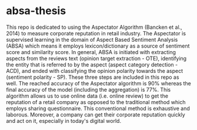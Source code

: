 # absa-thesis
This repo is dedicated to using the Aspectator Algorithm (Bancken et al., 2014) to measure corporate reputation in retail industry. The Aspectator is supervised learning in the domain 
of Aspect Based Sentiment Analysis (ABSA) which means it employs lexicon/dictionary as a source of sentiment score and similarity score. In general, ABSA is initiated with extracting aspects from the reviews text (opinion target extraction - OTE), identifying the entity that is referred to by the aspect (aspect category detection - ACD), 
and ended with classifying the opinion polarity towards the aspect (sentiment polarity - SP). These three steps are included in this repo as well. The reached accuracy of the Aspectator
algorithm is 90% whereas the final accuracy of the model (including the aggregation) is 77%. This algorithm allows us to use online data (i.e. online review) to get the reputation 
of a retail company as opposed to the traditional method which employs sharing questionnaire. This conventional method is exhaustive and laborous. Moreover, a company can get
their corporate reputation quickly and act on it, especially in today's digital world. 
